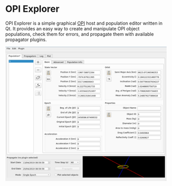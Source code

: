 # OPI Explorer
OPI Explorer is a simple graphical [OPI](https://github.com/Space-Systems/OPI) host and population editor written in Qt. It provides an easy
way to create and manipulate OPI object populations, check them for errors, and propagate them with
available propagator plugins.

![Main window](https://raw.githubusercontent.com/Space-Systems/OPI-Explorer/master/opi-explorer-main.png)
